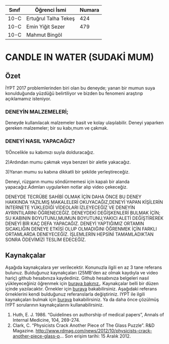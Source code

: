 



Sınıf | Öğrenci İsmi  | Numara
-------|----------------|--------
10-C   | Ertuğrul Talha Tekeş | 424
10-C   | Emin Yiğit Sezer | 479
10-C   | Mahmut Bingöl | 

#  CANDLE IN WATER (SUDAKİ MUM)
## Özet
  İYPT 2017 problemlerinden biri olan bu deneyde; yanan bir mumun suya konulduğunda yüzdüğü belirtiliyor ve bizden bu fenomeni araştırıp açıklamamız isteniyor.

### DENEYİN MALZEMELERİ;
   Deneyde kullanılacak malzemeler basit ve kolay ulaşılabilir.
   Deneyi yaparken gereken malzemeler; bir su kabı,mum ve çakmak.

### DENEYİ NASIL YAPACAĞIZ?
  1)Öncelikle su kabımızı suyla dolduracağız.
  
  2)Ardından mumu çakmak veya benzeri bir aletle yakacağız.
  
  3)Yanan mumu su kabına dikkatli bir şekilde yerleştireceğiz.

Deneyi, rüzgarın mumu söndürmemesi için kapalı bir alanda yapacağız.Adımları uygularken notlar alıp video çekeceğiz.
 
 DENEYDE TECRÜBE SAHİBİ OLMAK İÇİN DAHA ÖNCE BU DENEY HAKKINDA YAZILMIŞ MAKALELERİ OKUYACAĞIZ,DENEYİ YAPAN KİŞİLERİN İNTERNETE YÜKLEDİĞİ VİDEOLARI İZLEYECEĞİZ VE DENEYİN AYRINTILARINI ÖĞRENECEĞİZ.
DENEYDEKİ DEĞİŞKENLERİ BULMAK İÇİN;
 SU KABININ BOYUTUNU,MUMUN BOYUTUNU,YAKICI ALETİ DEĞİŞTİREREK DENEYİ BİR KAÇ DEFA YAPACAĞIZ.
 DENEYİ YAPTIĞIMIZ ORTAMIN SICAKLIĞIN DENEYE ETKİSİ OLUP OLMADIĞINI ÖĞRENMEK İÇİN FARKLI ORTAMLARDA DENEYECEĞİZ.
 İŞLEMLERİN HEPSİNİ TAMAMLADIKTAN SONRA ÖDEVİMİZİ TESLİM EDECEĞİZ.
## Kaynakçalar  
Aşağıda kaynakçalara yer verilecektir. Konunuzla ilgili en az 3 tane referans bulunuz. Bulduğunuz  kaynakçaları (25MB'den az olmak kaydıyla ve video hariç) github hesabınıza kaydediniz. Github hesabınıza belgeleri nasıl yükleyeceğiniz öğrenmek için [buraya bakınız.](https://help.github.com/articles/adding-a-file-to-a-repository/). Kaynakçalar belli bir düzen içinde yazılacaktır. Örnekler için [buraya](http://www.tubitak.gov.tr/tr/duyuru/bibliyografik-verilerin-duzenlenmesi) bakabilirsiniz. Aşağıdaki referans örneklerini kendi bulduğunuz referanslarla değiştiriniz. IYPT ile ilgili kaynakçaları bulmak için [buraya](http://kit.ilyam.org/) bakabilirsiniz. Ya da daha önce çözülmüş IYPT sorularının kaynakçalarını kullanabilirsiniz. 

 1. Huth, E. J. 1986. “Guidelines on authorship of medical papers”, Annals of Internal Medicine, 104, 269-274.
 2. Clark, C. “Physicists Crack Another Piece of The Glass Puzzle”. R&D Magazine.
http://www.rdmag.com/news/2012/10/physicists-crack-another-piece-glass-p...
Son erişim tarihi: 15 Aralık 2012.

